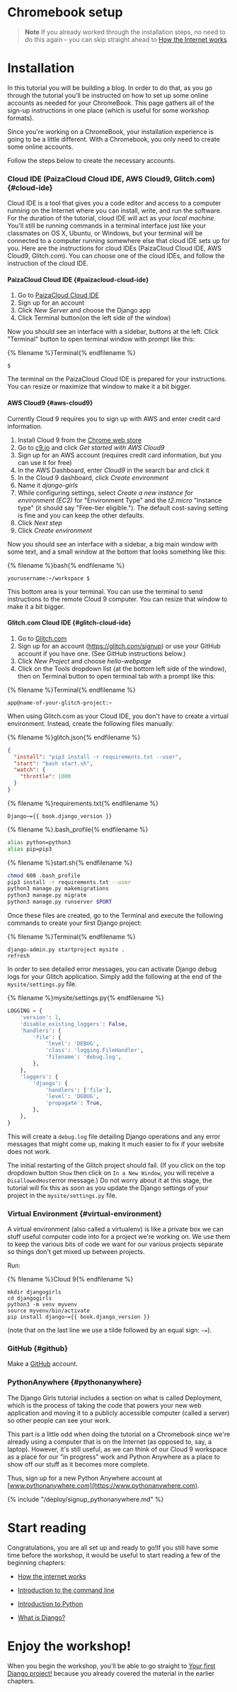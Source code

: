 # Chromebook setup

> **Note** If you already worked through the installation steps, no need to do this again – you can skip 
straight ahead to [How the Internet works](../how_the_internet_works/README.md).

# Installation
In this tutorial you will be building a blog. In order to do that, as you go through the tutorial you'll be instructed on how to 
set up some online accounts as needed for your ChromeBook. This page gathers all of the sign-up instructions in one place 
(which is useful for some workshop formats).

Since you're working on a ChromeBook, your installation experience is going to be a little different. With a Chromebook, you only 
need to create some online accounts. 

Follow the steps below to create the necessary accounts.

### Cloud IDE (PaizaCloud Cloud IDE, AWS Cloud9, Glitch.com) {#cloud-ide}

Cloud IDE is a tool that gives you a code editor and access to a computer running 
on the Internet where you can install, write, and run the software. For the duration 
of the tutorial, cloud IDE will act as your _local machine_. You'll still be 
running commands in a terminal interface just like your classmates on OS X, 
Ubuntu, or Windows, but your terminal will be connected to a computer running 
somewhere else that cloud IDE sets up for you.
Here are the instructions for cloud IDEs (PaizaCloud Cloud IDE, AWS Cloud9, Glitch.com).
You can choose one of the cloud IDEs, and follow the instruction of the cloud IDE.

#### PaizaCloud Cloud IDE {#paizacloud-cloud-ide}

1. Go to [PaizaCloud Cloud IDE](https://paiza.cloud/)
2. Sign up for an account
3. Click _New Server_ and choose the Django app
4. Click Terminal button(on the left side of the window)

Now you should see an interface with a sidebar, buttons at the left.
Click "Terminal" button to open terminal window with prompt like this:

{% filename %}Terminal{% endfilename %}
```
$
```

The terminal on the PaizaCloud Cloud IDE is prepared for your instructions.
You can resize or maximize that window to make it a bit bigger.

#### AWS Cloud9 {#aws-cloud9}
Currently Cloud 9 requires you to sign up with AWS and enter credit card 
information.

1. Install Cloud 9 from the [Chrome web store](https://chrome.google.com/webstore/detail/cloud9/nbdmccoknlfggadpfkmcpnamfnbkmkcp)
2. Go to [c9.io](https://c9.io) and click _Get started with AWS Cloud9_
3. Sign up for an AWS account (requires credit card information, but you can
use it for free)
4. In the AWS Dashboard, enter _Cloud9_ in the search bar and click it
5. In the Cloud 9 dashboard, click _Create environment_
6. Name it _django-girls_
7. While configuring settings, select _Create a new instance for environment
   (EC2)_ for "Environment Type" and the _t2.micro_ "Instance type" (it should
   say "Free-tier eligible."). The default cost-saving setting is fine and you
   can keep the other defaults.
8. Click _Next step_
9. Click _Create environment_

Now you should see an interface with a sidebar, a big main window with some
text, and a small window at the bottom that looks something like this:

{% filename %}bash{% endfilename %}
```
yourusername:~/workspace $
```

This bottom area is your terminal. You can use the terminal to send instructions to the remote Cloud 9 computer. 
You can resize that window to make it a bit bigger.

#### Glitch.com Cloud IDE {#glitch-cloud-ide}

1. Go to [Glitch.com](https://glitch.com/)
2. Sign up for an account (https://glitch.com/signup) or use your GitHub account if you have one. (See GitHub instructions below.)
3. Click _New Project_ and choose _hello-webpage_
4. Click on the Tools dropdown list (at the bottom left side of the window), then on Terminal button to open terminal tab with a
prompt like this:

{% filename %}Terminal{% endfilename %}
```
app@name-of-your-glitch-project:~
```

When using Glitch.com as your Cloud IDE, you don't have to create a virtual environment.
Instead, create the following files manually:

{% filename %}glitch.json{% endfilename %}
```json
{
  "install": "pip3 install -r requirements.txt --user",
  "start": "bash start.sh",
  "watch": {
    "throttle": 1000
  }
}
```

{% filename %}requirements.txt{% endfilename %}
```
Django~={{ book.django_version }}
```

{% filename %}.bash_profile{% endfilename %}
```bash
alias python=python3
alias pip=pip3
```


{% filename %}start.sh{% endfilename %}
```bash
chmod 600 .bash_profile
pip3 install -r requirements.txt --user
python3 manage.py makemigrations
python3 manage.py migrate
python3 manage.py runserver $PORT
```

Once these files are created, go to the Terminal and execute the following commands to create your first Django project:

{% filename %}Terminal{% endfilename %}
```
django-admin.py startproject mysite .
refresh
```

In order to see detailed error messages, you can activate Django debug logs for your Glitch application.
Simply add the following at the end of the `mysite/settings.py` file.

{% filename %}mysite/settings.py{% endfilename %}
```python
LOGGING = {
    'version': 1,
    'disable_existing_loggers': False,
    'handlers': {
        'file': {
            'level': 'DEBUG',
            'class': 'logging.FileHandler',
            'filename': 'debug.log',
        },
    },
    'loggers': {
        'django': {
            'handlers': ['file'],
            'level': 'DEBUG',
            'propagate': True,
        },
    },
}
```
This will create a `debug.log` file detailing Django operations and any error messages that might come up, making it much easier
to fix if your website does not work.

The initial restarting of the Glitch project should fail.
(If you click on the top dropdown button `Show` then click on `In a New Window`, you will receive a `DisallowedHost`error
message.)
Do not worry about it at this stage, the tutorial will fix this as soon as you update the Django settings of your project in the 
`mysite/settings.py` file.

### Virtual Environment {#virtual-environment}

A virtual environment (also called a virtualenv) is like a private box we can 
stuff useful computer code into for a project we're working on. We use them to 
keep the various bits of code we want for our various projects separate so 
things don't get mixed up between projects.

Run:

{% filename %}Cloud 9{% endfilename %}
```
mkdir djangogirls
cd djangogirls
python3 -m venv myvenv
source myvenv/bin/activate
pip install django~={{ book.django_version }}
```

(note that on the last line we use a tilde followed by an equal sign: `~=`).

### GitHub {#github}

Make a [GitHub](https://github.com) account.

### PythonAnywhere {#pythonanywhere}

The Django Girls tutorial includes a section on what is called Deployment, 
which is the process of taking the code that powers your new web application 
and moving it to a publicly accessible computer (called a server) so other 
people can see your work.

This part is a little odd when doing the tutorial on a Chromebook since we're 
already using a computer that is on the Internet (as opposed to, say, a laptop).
However, it's still useful, as we can think of our Cloud 9 workspace as a place 
for our "in progress" work and Python Anywhere as a place to show off our stuff 
as it becomes more complete.

Thus, sign up for a new Python Anywhere account at
[www.pythonanywhere.com](https://www.pythonanywhere.com).

{% include "/deploy/signup_pythonanywhere.md" %}

# Start reading

Congratulations, you are all set up and ready to go!If you still have some time before the workshop, it would be useful to start reading a 
few of the beginning chapters:

* [How the internet works](../how_the_internet_works/README.md)

* [Introduction to the command line](../linux/intro_to_command_line/README.md)

* [Introduction to Python](../linux/python_introduction/README.md)

* [What is Django?](../django/README.md)


# Enjoy the workshop!

When you begin the workshop, you'll be able to go straight to [Your first Django project!](../linux/django_start_project/README.md) because you 
already covered the material in the earlier chapters.
